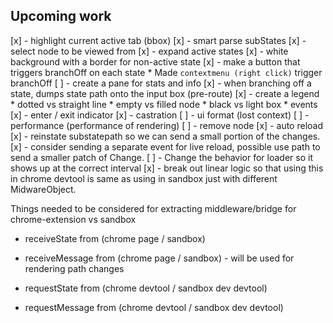 Upcoming work
--------------
[x] - highlight current active tab (bbox)
[x] - smart parse subStates
[x] - select node to be viewed from
[x] - expand active states
[x] - white background with a border for non-active state
[x] - make a button that triggers branchOff on each state
    * Made `contextmenu (right click)` trigger branchOff
[ ] - create a pane for stats and info
[x] - when branching off a state, dumps state path onto the input box (pre-route)
[x] - create a legend
      * dotted vs straight line
      * empty vs filled node
      * black vs light box
      * events
[x] - enter / exit indicator
[x] - castration
[ ] - ui format (lost context)
[ ] - performance (performance of rendering)
[ ] - remove node
[x] - auto reload
[x] - reinstate substatepath so we can send a small portion of the changes.
[x] - consider sending a separate event for live reload, possible use path to send a smaller patch of Change.
[ ] - Change the behavior for loader so it shows up at the correct interval
[x] - break out linear logic so that using this in chrome devtool is same as using in sandbox just with different MidwareObject.


Things needed to be considered for extracting middleware/bridge for chrome-extension vs sandbox
- receiveState from (chrome page / sandbox)
- receiveMessage from (chrome page / sandbox) - will be used for rendering path changes

- requestState from (chrome devtool / sandbox dev devtool)
- requestMessage from (chrome devtool / sandbox dev devtool)
